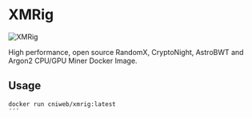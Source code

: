# XMRig

![XMRig](https://avatars0.githubusercontent.com/u/27528955?s=460&u=555699fb82e7598ed7dd1f6e47302042b48a10c3&v=4)

High performance, open source RandomX, CryptoNight, AstroBWT and Argon2 CPU/GPU Miner Docker Image.

## Usage

```bash
docker run cniweb/xmrig:latest
´´´

